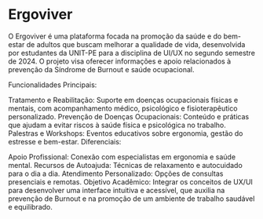 # Ergoviver
O Ergoviver é uma plataforma focada na promoção da saúde e do bem-estar de adultos que buscam melhorar a qualidade de vida, desenvolvida por estudantes da UNIT-PE para a disciplina de UI/UX no segundo semestre de 2024. O projeto visa oferecer informações e apoio relacionados à prevenção da Síndrome de Burnout e saúde ocupacional.

Funcionalidades Principais:

Tratamento e Reabilitação: Suporte em doenças ocupacionais físicas e mentais, com acompanhamento médico, psicológico e fisioterapêutico personalizado.
Prevenção de Doenças Ocupacionais: Conteúdo e práticas que ajudam a evitar riscos à saúde física e psicológica no trabalho.
Palestras e Workshops: Eventos educativos sobre ergonomia, gestão do estresse e bem-estar.
Diferenciais:

Apoio Profissional: Conexão com especialistas em ergonomia e saúde mental.
Recursos de Autoajuda: Técnicas de relaxamento e autocuidado para o dia a dia.
Atendimento Personalizado: Opções de consultas presenciais e remotas.
Objetivo Acadêmico:
Integrar os conceitos de UX/UI para desenvolver uma interface intuitiva e acessível, que auxilia na prevenção de Burnout e na promoção de um ambiente de trabalho saudável e equilibrado.
